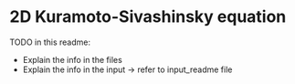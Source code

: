 # 2D Kuramoto-Sivashinsky equation

TODO in this readme:

- Explain the info in the files
- Explain the info in the input -> refer to input_readme file
